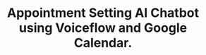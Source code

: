 ---
title: "Appointment Setting AI Chatbot using Voiceflow and Google Calendar."
description: "Make a full functional Chatbot with Voiceflow."
dateString: Oct 2023
draft: false
link_true: true
link: "https://medium.com/@haseebakhlaq2000/appointment-setting-ai-chatbot-using-voiceflow-and-google-calendar-0e8f5cf9805f"
tags: ["Voiceflow", "chatbot", "AI", "voice", "flow"]
weight: 101
cover:
    image: "/blog/appointment-setting-chatbot-voiceflow/cover.jpg"
---